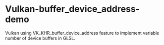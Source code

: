 # Vulkan-buffer_device_address-demo
Vulkan using VK_KHR_buffer_device_address feature to implement variable number of device buffers in GLSL.
